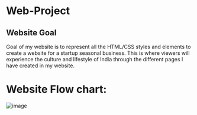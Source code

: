 # Web-Project


## Website Goal

Goal of my website is to represent all the HTML/CSS styles and elements to create a website for a startup seasonal business. This is where viewers will experience the culture and lifestyle of India through the different pages I have created in my website.


# Website Flow chart:
![image](https://user-images.githubusercontent.com/46975039/58932671-75b15980-8719-11e9-967a-5cad4802836b.png)
